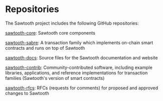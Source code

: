 # Repositories

<!--
  Copyright 2024 Bitwise IO, Inc.
  Copyright 2018-2022 Cargill Incorporated
  Licensed under Creative Commons Attribution 4.0 International License
  https://creativecommons.org/licenses/by/4.0/
-->

The Sawtooth project includes the following GitHub repositories:

[sawtooth-core](https://github.com/splintercommunity/sawtooth-core):
Sawtooth core components

[sawtooth-sabre](https://github.com/splintercommunity/sawtooth-sabre):
A transaction family which implements on-chain smart contracts and runs on top
of Sawtooth

[sawtooth-docs](https://github.com/splintercommunity/sawtooth-docs):
Source files for the Sawtooth documentation and website

[sawtooth-contrib](https://github.com/splintercommunity/sawtooth-contrib):
Community-contributed software, including example libraries, applications, and
reference implementations for transaction families (Sawtooth's version of smart
contracts)

[sawtooth-rfcs](https://github.com/splintercommunity/sawtooth-rfcs):
RFCs (requests for comments) for proposed and approved
changes to Sawtooth

